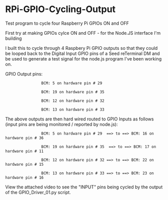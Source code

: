 # RPi-GPIO-Cycling-Output
 Test program to cycle four Raspberry Pi GPIOs ON and OFF

  

  First try at making GPIOs cylce ON and OFF - for the Node.JS interface I'm building

  I built this to cycle through 4 Raspbery Pi GPIO outputs so that they 
  could be looped back to the Digital Input GPIO pins of a Seed reTerminal DM
  and be used to generate a test signal for the node.js program I've been
  working on.

  GPIO Output pins: 
  
                    BCM: 5 on hardware pin # 29
  
                    BCM: 19 on hardware pin # 35
                    
                    BCM: 12 on hardware pin # 32
                    
                    BCM: 13 on hardware pin # 33

  The above outputs are then hard wired routed to GPIO Inputs as follows (input pins are being monitored / reported by node.js):                  

                    BCM: 5 on hardware pin # 29  ==> to ==> BCM: 16 on hardware pin # 36
  
                    BCM: 19 on hardware pin # 35  ==> to ==> BCM: 17 on hardware pin # 11
  
                    BCM: 12 on hardware pin # 32 ==> to ==> BCM: 22 on hardware pin # 15
  
                    BCM: 13 on hardware pin # 33 ==> to ==> BCM: 23 on hardware pin # 16


  View the attached video to see the "INPUT" pins being cycled by the output of the 
  GPIO_Driver_01.py script.


